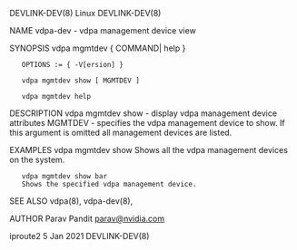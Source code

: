 DEVLINK-DEV(8)								     Linux								DEVLINK-DEV(8)

NAME
       vdpa-dev - vdpa management device view

SYNOPSIS
       vdpa mgmtdev  { COMMAND| help }

       OPTIONS := { -V[ersion] }

       vdpa mgmtdev show [ MGMTDEV ]

       vdpa mgmtdev help

DESCRIPTION
   vdpa mgmtdev show - display vdpa management device attributes
       MGMTDEV - specifies the vdpa management device to show.	If this argument is omitted all management devices are listed.

EXAMPLES
       vdpa mgmtdev show
	   Shows all the vdpa management devices on the system.

       vdpa mgmtdev show bar
	   Shows the specified vdpa management device.

SEE ALSO
       vdpa(8), vdpa-dev(8),

AUTHOR
       Parav Pandit <parav@nvidia.com>

iproute2								  5 Jan 2021								DEVLINK-DEV(8)

